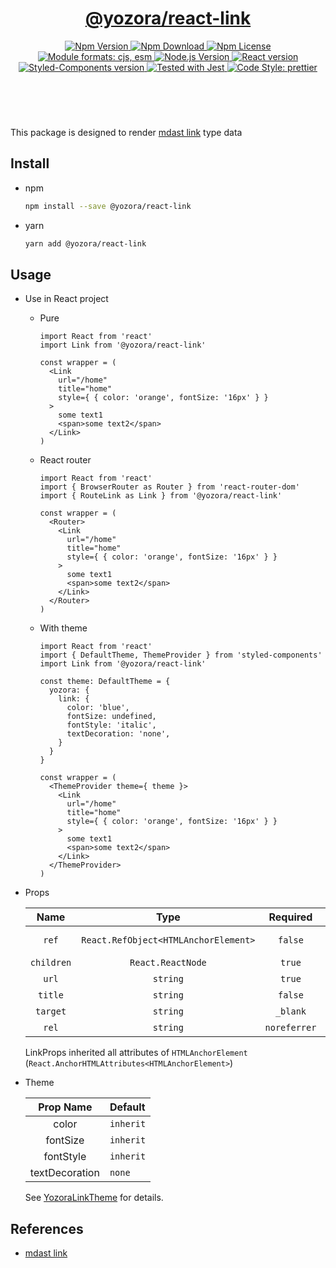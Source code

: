 <header>
  <h1 align="center">
    <a href="https://github.com/guanghechen/yozora-react/tree/master/packages/code#readme">@yozora/react-link</a>
  </h1>
  <div align="center">
    <a href="https://www.npmjs.com/package/@yozora/react-link">
      <img
        alt="Npm Version"
        src="https://img.shields.io/npm/v/@yozora/react-link.svg"
      />
    </a>
    <a href="https://www.npmjs.com/package/@yozora/react-link">
      <img
        alt="Npm Download"
        src="https://img.shields.io/npm/dm/@yozora/react-link.svg"
      />
    </a>
    <a href="https://www.npmjs.com/package/@yozora/react-link">
      <img
        alt="Npm License"
        src="https://img.shields.io/npm/l/@yozora/react-link.svg"
      />
    </a>
    <a href="#install">
      <img
        alt="Module formats: cjs, esm"
        src="https://img.shields.io/badge/module_formats-cjs%2C%20esm-green.svg"
      />
    </a>
    <a href="https://github.com/nodejs/node">
      <img
        alt="Node.js Version"
        src="https://img.shields.io/node/v/@yozora/react-link"
      />
    </a>
    <a href="https://github.com/facebook/react">
      <img
        alt="React version"
        src="https://img.shields.io/npm/dependency-version/@yozora/react-link/peer/react"
      />
    </a>
    <a href="https://github.com/styled-components/styled-components">
      <img
        alt="Styled-Components version"
        src="https://img.shields.io/npm/dependency-version/@yozora/react-link/peer/styled-components"
      />
    </a>
    <a href="https://github.com/facebook/jest">
      <img
        alt="Tested with Jest"
        src="https://img.shields.io/badge/tested_with-jest-9c465e.svg"
      />
    </a>
    <a href="https://github.com/prettier/prettier">
      <img
        alt="Code Style: prettier"
        src="https://img.shields.io/badge/code_style-prettier-ff69b4.svg?style=flat-square"
      />
    </a>
  </div>
</header>
<br/>

This package is designed to render [mdast link][] type data


## Install

* npm

  ```bash
  npm install --save @yozora/react-link
  ```

* yarn

  ```bash
  yarn add @yozora/react-link
  ```

## Usage
  * Use in React project

    - Pure

      ```tsx
      import React from 'react'
      import Link from '@yozora/react-link'

      const wrapper = (
        <Link
          url="/home"
          title="home"
          style={ { color: 'orange', fontSize: '16px' } }
        >
          some text1
          <span>some text2</span>
        </Link>
      )
      ```

    - React router

      ```tsx
      import React from 'react'
      import { BrowserRouter as Router } from 'react-router-dom'
      import { RouteLink as Link } from '@yozora/react-link'

      const wrapper = (
        <Router>
          <Link
            url="/home"
            title="home"
            style={ { color: 'orange', fontSize: '16px' } }
          >
            some text1
            <span>some text2</span>
          </Link>
        </Router>
      )
      ```

    - With theme

      ```tsx
      import React from 'react'
      import { DefaultTheme, ThemeProvider } from 'styled-components'
      import Link from '@yozora/react-link'

      const theme: DefaultTheme = {
        yozora: {
          link: {
            color: 'blue',
            fontSize: undefined,
            fontStyle: 'italic',
            textDecoration: 'none',
          }
        }
      }

      const wrapper = (
        <ThemeProvider theme={ theme }>
          <Link
            url="/home"
            title="home"
            style={ { color: 'orange', fontSize: '16px' } }
          >
            some text1
            <span>some text2</span>
          </Link>
        </ThemeProvider>
      )
      ```

  * Props

     Name       | Type                                  | Required      | Default | Description
    :----------:|:-------------------------------------:|:-------------:|:-------:|:-------------
     `ref`      | `React.RefObject<HTMLAnchorElement>`  | `false`       | -       | Forwarded ref callback
     `children` | `React.ReactNode`                     | `true`        | -       | link content
     `url`      | `string`                              | `true`        | -       | link url
     `title`    | `string`                              | `false`       | -       | link title
     `target`   | `string`                              | `_blank`      | -       |
     `rel`      | `string`                              | `noreferrer`  | -       |

    LinkProps inherited all attributes of `HTMLAnchorElement` (`React.AnchorHTMLAttributes<HTMLAnchorElement>`)

  * Theme

     Prop Name      | Default
    :--------------:|:--------------
     color          | `inherit`
     fontSize       | `inherit`
     fontStyle      | `inherit`
     textDecoration | `none`

    See [YozoraLinkTheme][] for details.


## References

  - [mdast link][]


[mdast link]: https://github.com/syntax-tree/mdast#link
[YozoraLinkTheme]: https://github.com/guanghechen/yozora-react/blob/master/packages/link/src/theme.ts


